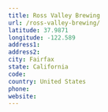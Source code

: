 ```yaml
---
title: Ross Valley Brewing
url: /ross-valley-brewing/
latitude: 37.9871
longitude: -122.589
address1: 
address2: 
city: Fairfax
state: California
code: 
country: United States
phone: 
website: 
---
```


